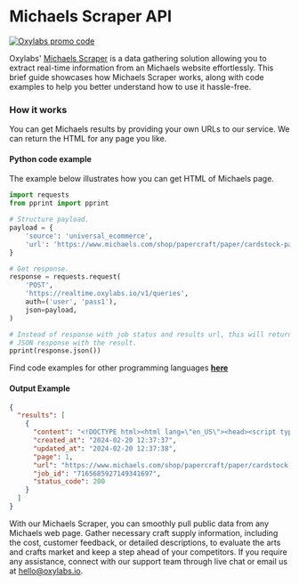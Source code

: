 # Michaels Scraper API

[![Oxylabs promo code](https://user-images.githubusercontent.com/129506779/250792357-8289e25e-9c36-4dc0-a5e2-2706db797bb5.png)](https://oxylabs.go2cloud.org/aff_c?offer_id=7&aff_id=877&url_id=112)

Oxylabs' [Michaels Scraper](https://oxylabs.io/products/scraper-api/ecommerce/michaels?utm_source=github&utm_medium=repositories&utm_campaign=product) is a data gathering solution allowing you to extract real-time information from an Michaels website effortlessly. This brief guide showcases how Michaels Scraper works, along with code examples to help you better understand how to use it hassle-free.

### How it works

You can get Michaels results by providing your own URLs to our service. We can return the HTML for any page you like.

#### Python code example

The example below illustrates how you can get HTML of Michaels page.

```python
import requests
from pprint import pprint

# Structure payload.
payload = {
    'source': 'universal_ecommerce',
    'url': 'https://www.michaels.com/shop/papercraft/paper/cardstock-paper'
}

# Get response.
response = requests.request(
    'POST',
    'https://realtime.oxylabs.io/v1/queries',
    auth=('user', 'pass1'),
    json=payload,
)

# Instead of response with job status and results url, this will return the
# JSON response with the result.
pprint(response.json())
```
Find code examples for other programming languages [**here**](https://github.com/oxylabs/michaels-scraper/tree/main/code%20examples)

#### Output Example
```json
{
  "results": [
    {
      "content": "<!DOCTYPE html><html lang=\"en_US\"><head><script type=\"text/javascript\" defer src=\"//static.platform. ... </html>",
      "created_at": "2024-02-20 12:37:37",
      "updated_at": "2024-02-20 12:37:38",
      "page": 1,
      "url": "https://www.michaels.com/shop/papercraft/paper/cardstock-paper",
      "job_id": "7165685927149341697",
      "status_code": 200
    }
  ]
}
```
With our Michaels Scraper, you can smoothly pull public data from any Michaels web page. Gather necessary craft supply information, including the cost, customer feedback, or detailed descriptions, to evaluate the arts and crafts market and keep a step ahead of your competitors. If you require any assistance, connect with our support team through live chat or email us at hello@oxylabs.io.